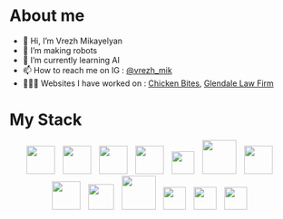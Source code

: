 # About me
- 👋 Hi, I’m Vrezh Mikayelyan
- 👀 I’m making robots
- 🌱 I’m currently learning AI
- 📫 How to reach me on IG : <a href="https://www.instagram.com/vrezh_mik/" target="_blank">@vrezh_mik</a>
- 👨🏻‍💻 Websites I have worked on : <a href="https://chickenbites.am/">Chicken Bites</a>, <a href="https://glendalelawfirm.com/">Glendale Law Firm </a>

<!---
vrezhMik/vrezhMik is a ✨ special ✨ repository because its `README.md` (this file) appears on your GitHub profile.
You can click the Preview link to take a look at your changes.
--->


# My Stack
<div align="center">
<a href="https://vuejs.org/" style="margin-right:10px"><img src="https://user-images.githubusercontent.com/38406975/227729188-0f8a16c0-8551-4fe8-82f9-2d60037acbf2.png" width="50"></a>
<a href="https://www.javascript.com/"style="margin-right:10px"><img src="https://user-images.githubusercontent.com/38406975/227729407-2d6ab955-bad2-4f32-8c84-58a33f2b7e5d.png" width="50" ></a>
<a href="https://nuxtjs.org/"style="margin-right:10px"><img src="https://user-images.githubusercontent.com/38406975/227729534-3f133b0f-526e-4fcd-a0d6-12552d930c2e.png" width="50" ></a>
<a href="https://www.php.net/"style="margin-right:10px"><img src="https://user-images.githubusercontent.com/38406975/227729599-45e8e419-57b9-40a7-99d1-0f9164b34e3b.png" width="50" ></a>
<a href="https://www.python.org/"style="margin-right:10px"><img src="https://user-images.githubusercontent.com/38406975/227729641-fca317a9-d93e-43e8-850e-c3f827d12568.png" width="40" ></a>
<a href="https://flask.palletsprojects.com/en/2.2.x/"style="margin-right:10px"><img src="https://user-images.githubusercontent.com/38406975/227729790-97a8fc32-685a-453c-ad65-43b29fb318ce.png" width="60" ></a>
<a href="https://www.djangoproject.com/"style="margin-right:10px"><img src="https://user-images.githubusercontent.com/38406975/227729836-c782787d-3317-4560-bc1e-a7219a2446a8.png" width="50" ></a>
<a href="https://devdocs.io/c/"style="margin-right:10px"><img src="https://user-images.githubusercontent.com/38406975/227729896-009c0ab0-b4ed-42b7-a028-465e702fc921.png" width="50" ></a>
<a href="https://cplusplus.com/"style="margin-right:10px"><img src="https://user-images.githubusercontent.com/38406975/227729863-7962589e-2faf-408e-b81c-480d35fb99c2.png" width="45" ></a>
<a href="https://www.assemblyglobal.com/"style="margin-right:10px"><img src="https://user-images.githubusercontent.com/38406975/227730001-cb94f504-042f-4dad-84a0-0785c2cb682e.png" width="60" ></a>
<a href="https://www.raspberrypi.org/"style="margin-right:10px"><img src="https://user-images.githubusercontent.com/38406975/227730099-f38c96b7-b2e5-4e0d-bbd5-1197a95a7592.svg" width="40" ></a>
<a href="https://arduino.cc/"style="margin-right:10px"><img src="https://user-images.githubusercontent.com/38406975/227730248-ac294218-c2ee-4f16-baf6-392d75097424.png" width="40" ></a>
<a href="https://www.linux.org/"style="margin-right:10px"><img src="https://user-images.githubusercontent.com/38406975/227730329-aed4b417-cbb8-43a9-986f-1345fcb2a58c.png" width="40" ></a>
</div>

